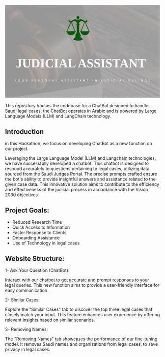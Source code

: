 <p align="center">
  <img src="img.png"
</p>


This repository houses the codebase for a ChatBot designed to handle Saudi legal cases. the ChatBot operates in Arabic and is powered by Large Language Models (LLM) and LangChain technology.

## Introduction 

in this Hackathon, we focus on developing ChatBot as a new function on our project.

Leveraging the Large Language Model (LLM) and Langchain technologies, we have successfully developed a chatbot. This chatbot is designed to respond accurately to questions pertaining to legal cases, utilizing data sourced from the Saudi Judges Portal. The precise prompts crafted ensure the bot's ability to provide insightful answers and assistance related to the given case data. This innovative solution aims to contribute to the efficiency and effectiveness of the judicial process in accordance with the Vision 2030 objectives.

## Project Goals:

- Reduced Research Time
- Quick Access to Information
- Faster Response to Clients
- Onboarding Assistance
- Use of Technology in legal cases

## Website Structure:

1- Ask Your Question (ChatBot): 

Interact with our chatbot to get accurate and prompt responses to your legal queries. This new function aims to provide a user-friendly interface for easy communication.

2- Similar Cases:

Explore the "Similar Cases" tab to discover the top three legal cases that closely match your input. This feature enhances user experience by offering relevant insights based on similar scenarios.

3- Removing Names:

The "Removing Names" tab showcases the performance of our fine-tuning model. It removes Saudi names and organizations from legal cases, to save privacy in legal cases. 


